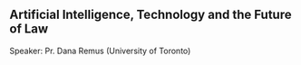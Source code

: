 ## Artificial Intelligence, Technology and the Future of Law

Speaker: Pr. Dana Remus (University of Toronto)

